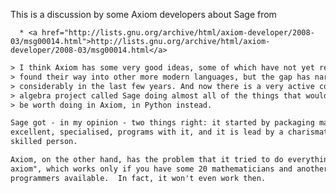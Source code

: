 
This is a discussion by some Axiom developers about Sage from 

      * <a href="http://lists.gnu.org/archive/html/axiom-developer/2008-03/msg00014.html">http://lists.gnu.org/archive/html/axiom-developer/2008-03/msg00014.html</a> 

```txt
> I think Axiom has some very good ideas, some of which have not yet really
> found their way into other more modern languages, but the gap has narrowed
> considerably in the last few years. And now there is a very active computer
> algebra project called Sage doing almost all of the things that would really
> be worth doing in Axiom, in Python instead.

Sage got - in my opinion - two things right: it started by packaging many other
excellent, specialised, programs with it, and it is lead by a charismatic,
skilled person.

Axiom, on the other hand, has the problem that it tried to do everything "in
axiom", which works only if you have some 20 mathematicians and another 20
programmers available.  In fact, it won't even work then.
```
